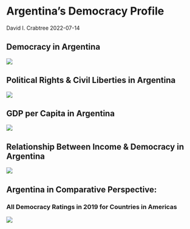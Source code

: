 Argentina’s Democracy Profile
================
David I. Crabtree
2022-07-14

## Democracy in Argentina

![](C:\Users\David\Desktop\PROGRA~1\FILESA~1\DEMOCR~1\reports\ARGENT~1/figure-gfm/Demscore-1.png)<!-- -->

## Political Rights & Civil Liberties in Argentina

![](C:\Users\David\Desktop\PROGRA~1\FILESA~1\DEMOCR~1\reports\ARGENT~1/figure-gfm/Political%20Rights%20&%20Civil%20Libs-1.png)<!-- -->

## GDP per Capita in Argentina

![](C:\Users\David\Desktop\PROGRA~1\FILESA~1\DEMOCR~1\reports\ARGENT~1/figure-gfm/GDP%20per%20Capita-1.png)<!-- -->

## Relationship Between Income & Democracy in Argentina

![](C:\Users\David\Desktop\PROGRA~1\FILESA~1\DEMOCR~1\reports\ARGENT~1/figure-gfm/Income%20&%20Dem-1.png)<!-- -->

## Argentina in Comparative Perspective:

### All Democracy Ratings in 2019 for Countries in Americas

![](C:\Users\David\Desktop\PROGRA~1\FILESA~1\DEMOCR~1\reports\ARGENT~1/figure-gfm/Democracy%20in%20Comparative%20Perspective-1.png)<!-- -->
